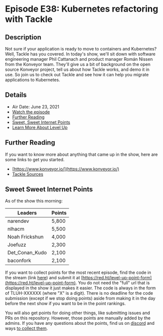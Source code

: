 # Episode E38: Kubernetes refactoring with Tackle

## Description

Not sure if your application is ready to move to containers and Kubernetes? Well, Tackle has you covered. In today's show, we'll sit down with software engineering manager Phil Cattanach and product manager Román Nissen from the Konveyor team. They'll give us a bit of background on the open source Konveyor project, tell us about how Tackle works, and demo it in use. So join us to check out Tackle and see how it can help you migrate applications to Kubernetes.

## Details

* Air Date: June 23, 2021
* [Watch the episode](https://www.youtube.com/watch?v=tejYYvYb9w0)
* [Further Reading](#further-reading)
* [Sweet, Sweet Internet Points](#sweet-sweet-internet-points)
* [Learn More About Level Up](https://red.ht/leveluphour)

## Further Reading

If you want to know more about anything that came up in the show, here are some links to get you started.

* [https://www.konveyor.io/](https://www.konveyor.io/)
* [Tackle Sources](https://github.com/konveyor?q=tackle)

## Sweet Sweet Internet Points

As of the show this morning:

| Leaders | Points |
| ------- | ------ |
| narendev | 5,800 |
| nlhacm | 5,500 |
| Noah Frickshun | 4,000 |
| Joefuzz | 2,300 |
| Det_Conan_Kudo | 2,100 |
| baconfork | 2,100 |

If you want to collect points for the most recent episode, find the code in the stream (link [here](#details)) and submit it at [https://red.ht/level-up-point-form](https://red.ht/level-up-point-form).
You do not need the "full" url that is displayed in the show it just makes it easier.
The code is always in the form of TLUH-XXXXXX (where "X" is a digit).
There is no deadline for the code submission (except if we stop doing points) aside from making it in the day before the next show if you want to be in the point rankings.

You will also get points for doing other things, like submitting issues and PRs on this repository.
However, those points are manually added by the admins.
If you have any questions about the points, find us on [discord](https://discord.gg/5VMVGJt) and ways [to collect them](../activities.md).
